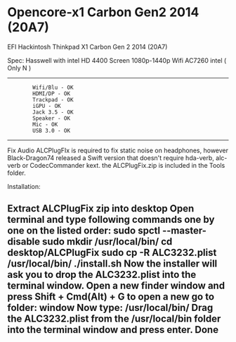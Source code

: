 # Opencore-x1 Carbon Gen2 2014 (20A7)
EFI Hackintosh Thinkpad X1 Carbon Gen 2 2014 (20A7)

Spec:
Hasswell with intel HD 4400
Screen 1080p-1440p
Wifi AC7260 intel ( Only N )

-----------------------------------------------------------
            Wifi/Blu - OK
            HDMI/DP - OK
            Trackpad - OK
            iGPU - OK
            Jack 3.5 - OK
            Speaker - OK
            Mic - OK
            USB 3.0 - OK
-----------------------------------------------------------
Fix Audio
ALCPlugFIx is required to fix static noise on headphones, however Black-Dragon74 released a Swift version that doesn't require hda-verb, alc-verb or CodecCommander kext. the ALCPlugFix.zip is included in the Tools folder.

Installation:

Extract ALCPlugFix zip into desktop
Open terminal and type following commands one by one on the listed order:
sudo spctl --master-disable
sudo mkdir /usr/local/bin/
cd desktop/ALCPlugFix
sudo cp -R ALC3232.plist /usr/local/bin/
./install.sh
Now the installer will ask you to drop the ALC3232.plist into the terminal window.
Open a new finder window and press Shift + Cmd(Alt) + G to open a new go to folder: window
Now type: /usr/local/bin/
Drag the ALC3232.plist from the /usr/local/bin folder into the terminal window and press enter.
Done
--------------------------------------------------------------
